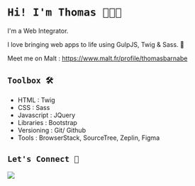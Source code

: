 # **`Hi! I'm Thomas 👨🏻‍💻`**

I'm a Web Integrator.

I love bringing web apps to life using GulpJS, Twig & Sass. 🌱

Meet me on Malt : https://www.malt.fr/profile/thomasbarnabe

## **`Toolbox 🛠`**

- HTML : Twig
- CSS : Sass
- Javascript : JQuery
- Libraries : Bootstrap
- Versioning : Git/ Github
- Tools : BrowserStack, SourceTree, Zeplin, Figma

## **`Let's Connect 🔗`**

[![](https://img.shields.io/badge/linkedin-%230077B5.svg?&style=for-the-badge&logo=linkedin&logoColor=white0e76a8)](https://www.linkedin.com/in/thomasbarnab%C3%A9/)
